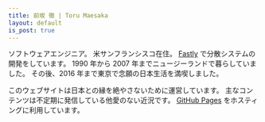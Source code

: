```yaml
---
title: 前坂 徹 | Toru Maesaka
layout: default
is_post: true
---
```


ソフトウェアエンジニア。
米サンフランシスコ在住。
[Fastly](https://www.fastly.com/) で分散システムの開発をしています。
1990 年から 2007 年までニュージーランドで暮らしていました。
その後、2016 年まで東京で念願の日本生活を満喫しました。

このウェブサイトは日本との縁を絶やさないために運営しています。
主なコンテンツは不定期に発信している他愛のない近況です。
[GitHub Pages](https://pages.github.com/) をホスティングに利用しています。

